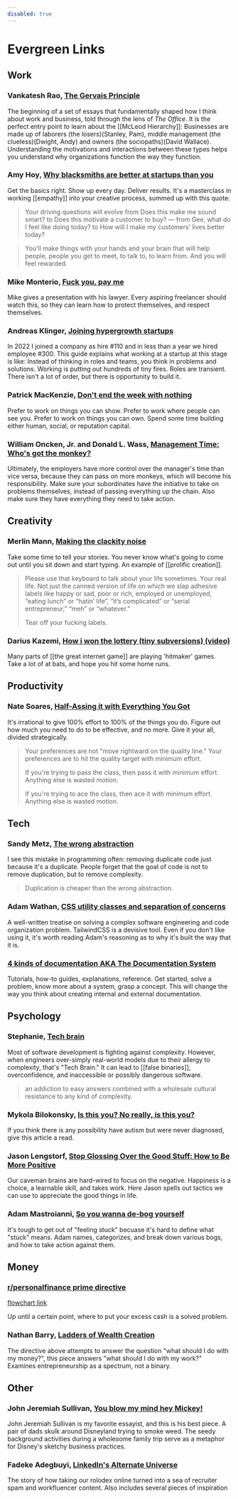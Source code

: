 ```yaml
---
disabled: true
---
```


# Evergreen Links

## Work

### Vankatesh Rao, [The Gervais Principle](https://www.ribbonfarm.com/2009/10/07/the-gervais-principle-or-the-office-according-to-the-office/)


The beginning of a set of essays that fundamentally shaped how I think about work and business, told through the lens of _The Office_. It is the perfect entry point to learn about the [[McLeod Hierarchy]]: Businesses are made up of laborers (the losers)(Stanley, Pam), middle management (the clueless)(Dwight, Andy) and owners (the sociopaths)(David Wallace). Understanding the motivations and interactions between these types helps you understand why organizations function the way they function.

### Amy Hoy, [Why blacksmiths are better at startups than you](https://stackingthebricks.com/why-blacksmiths-are-better-at-startups-than-you/)

Get the basics right. Show up every day. Deliver results. It's a masterclass in working [[empathy]] into your creative process, summed up with this quote:

> Your driving questions will evolve from Does this make me sound smart? to Does this motivate a customer to buy? — from Gee, what do I feel like doing today? to How will I make my customers’ lives better today?

> You’ll make things with your hands and your brain that will help people, people you get to meet, to talk to, to learn from. And you will feel rewarded.

### Mike Monterio, [Fuck you, pay me](https://www.youtube.com/watch?v=jVkLVRt6c1U)

Mike gives a presentation with his lawyer. Every aspiring freelancer should watch this, so they can learn how to protect themselves, and respect themselves.

### Andreas Klinger, [Joining hypergrowth startups](https://klinger.io/posts/joining-hypergrowth-startups-%F0%9F%98%AC)


In 2022 I joined a company as hire #110 and in less than a year we hired employee #300. This guide explains what working at a startup at this stage is like: Instead of thinking in roles and teams, you think in problems and solutions. Working is putting out hundreds of tiny fires. Roles are transient. There isn't a lot of order, but there is opportunity to build it.

### Patrick MacKenzie, [Don't end the week with nothing](https://training.kalzumeus.com/newsletters/archive/do-not-end-the-week-with-nothing)


Prefer to work on things you can show. Prefer to work where people can see you. Prefer to work on things you can own. Spend some time building either human, social, or reputation capital.

### William Oncken, Jr. and Donald L. Wass, [Management Time: Who's got the monkey?](https://hbr.org/1999/11/management-time-whos-got-the-monkey)

Ultimately, the employers have more control over the manager's time than vice versa, because they can pass on more monkeys, which will become his responsibility. Make sure your subordinates have the initiative to take on problems themselves, instead of passing everything up the chain. Also make sure they have everything they need to take action.

## Creativity

### Merlin Mann, [Making the clackity noise](https://www.kungfugrippe.com/post/169873399/clackity-noise)

Take some time to tell your stories. You never know what's going to come out until you sit down and start typing. An example of [[prolific creation]].

> Please use that keyboard to talk about your life sometimes. Your real life. Not just the canned version of life on which we slap adhesive labels like happy or sad, poor or rich, employed or unemployed, “eating lunch” or “hatin’ life”, “it’s complicated” or “serial entrepreneur,” “meh” or “whatever.”
>
> Tear off your fucking labels.

### Darius Kazemi, [How i won the lottery (tiny subversions) (video)](https://www.youtube.com/watch?v=l_F9jxsfGCw&t=706s)


Many parts of [[the great internet game]] are playing 'hitmaker' games. Take a lot of at bats, and hope you hit some home runs.

## Productivity

### Nate Soares, [Half-Assing it with Everything You Got](https://mindingourway.com/half-assing-it-with-everything-youve-got/)

It's irrational to give 100% effort to 100% of the things you do. Figure out how much you need to do to be effective, and no more. Give it your all, divided strategically.

> Your preferences are not "move rightward on the quality line." Your preferences are to hit the quality target with minimum effort.
>
> If you're trying to pass the class, then pass it with minimum effort. Anything else is wasted motion.
>
> If you're trying to ace the class, then ace it with minimum effort. Anything else is wasted motion.

## Tech

### Sandy Metz, [The wrong abstraction](https://sandimetz.com/blog/2016/1/20/the-wrong-abstraction)

I see this mistake in programming often: removing duplicate code just because it's a duplicate. People forget that the goal of code is not to remove duplication, but to remove complexity.

> Duplication is cheaper than the wrong abstraction.

### Adam Wathan, [CSS utility classes and separation of concerns](https://adamwathan.me/css-utility-classes-and-separation-of-concerns/)


A well-written treatise on solving a complex software engineering and code organization problem. TailwindCSS is a devisive tool. Even if you don't like using it, it's worth reading Adam's reasoning as to why it's built the way that it is.

### [4 kinds of documentation AKA The Documentation System](https://documentation.divio.com/)

Tutorials, how-to guides, explanations, reference. Get started, solve a problem, know more about a system, grasp a concept. This will change the way you think about creating internal and external documentation.

## Psychology

### Stephanie, [Tech brain](https://archive.is/PXLGj)

Most of software development is fighting against complexity. However, when engineers over-simply real-world models due to their allergy to complexity, that's "Tech Brain." It can lead to [[false binaries]], overconfidence, and inaccessible or possibly dangerous software.

> an addiction to easy answers combined with a wholesale cultural resistance to any kind of complexity.

### Mykola Bilokonsky, [Is this you? No really, is this you?](https://artsy.github.io/blog/2020/01/06/is-this-you/)

If you think there is any possibility have autism but were never diagnosed, give this article a read.

### Jason Lengstorf, [Stop Glossing Over the Good Stuff: How to Be More Positive](https://www.jason.af/how-to-be-positive)

Our caveman brains are hard-wired to focus on the negative. Happiness is a choice, a learnable skill, and takes work. Here Jason spells out tactics we can use to appreciate the good things in life.

### Adam Mastroianni, [So you wanna de-bog yourself](https://www.experimental-history.com/p/so-you-wanna-de-bog-yourself)

It's tough to get out of "feeling stuck" becuase it's hard to define what "stuck" means. Adam names, categorizes, and break down various bogs, and how to take action against them.

## Money

### [r/personalfinance prime directive](https://www.reddit.com/r/personalfinance/wiki/commontopics)

[flowchart link](https://i.imgur.com/lSoUQr2.png)

Up until a certain point, where to put your excess cash is a solved problem.

### Nathan Barry, [Ladders of Wealth Creation](https://nathanbarry.com/wealth-creation/)

The directive above attempts to answer the question "what should I do with my money?", this piece answers "what should I do with my work?" Examines entrepreneurship as a spectrum, not a binary.

## Other

### John Jeremiah Sullivan, [You blow my mind hey Mickey!](https://www.nytimes.com/2011/06/12/magazine/a-rough-guide-to-disney-world.html)


John Jeremiah Sullivan is my favorite essayist, and this is his best piece. A pair of dads skulk around Disneyland trying to smoke weed. The seedy background activities during a wholesome family trip serve as a metaphor for Disney's sketchy business practices.

### Fadeke Adegbuyi, [LinkedIn's Alternate Universe](https://every.to/cybernaut/linkedins-alternate-universe-21780381-7883)


The story of how taking our rolodex online turned into a sea of recruiter spam and workfluencer content. Also includes several pieces of inspiration
